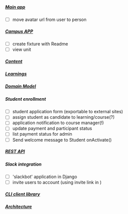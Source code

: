 ##### [Main app](ROOTAPP.md)
- [ ] move avatar url from user to person
##### [Campus APP](CAMPUS.md)
- [ ] create fixture with Readme
- [ ] view unit
##### [Content](CONTENT.md)
##### [Learnings](LEARNINGS.md)
##### [Domain Model](MODELS.md)
##### Student enrollment
- [ ] student application form (exportable to external sites)
- [ ] assign student as candidate to learning/course(?)
- [ ] application notification to course manager(!)
- [ ] update payment and participant status  
- [ ] list payment status for admin
- [ ] Send welcome message to Student onActivate() 
##### [REST API](API.md)
##### Slack integration
- [ ] 'slackbot' application in Django
- [ ] invite users to account (using invite link in )
##### [CLI client library](CLI.md)
##### [Architecture](ARCH.md)
